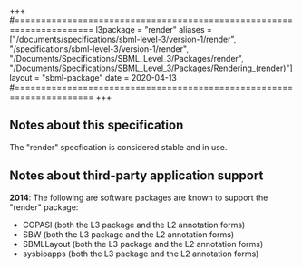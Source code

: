 +++
#=====================================================================
l3package = "render"
aliases = ["/documents/specifications/sbml-level-3/version-1/render", "/specifications/sbml-level-3/version-1/render", "/Documents/Specifications/SBML_Level_3/Packages/render", "/Documents/Specifications/SBML_Level_3/Packages/Rendering_(render)"]
layout    = "sbml-package"
date      = 2020-04-13
#=====================================================================
+++

## Notes about this specification

The "render" specfication is considered stable and in use.


## Notes about third-party application support

**2014**: The following are software packages are known to support the "render" package:
* COPASI (both the L3 package and the L2 annotation forms)
* SBW (both the L3 package and the L2 annotation forms)
* SBMLLayout (both the L3 package and the L2 annotation forms)
* sysbioapps (both the L3 package and the L2 annotation forms)
